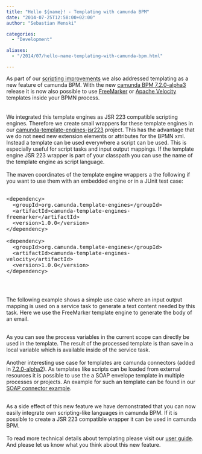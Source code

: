 ```yaml
---
title: "Hello ${name}! - Templating with camunda BPM"
date: "2014-07-25T12:58:00+02:00"
author: "Sebastian Menski"

categories:
  - "Development"

aliases:
  - "/2014/07/hello-name-templating-with-camunda-bpm.html"

---
```


As part of our <a href="http://blog.camunda.org/2014/07/scripting-everywhere-in-camunda-bpm.html" target="_blank">scripting improvements</a>&nbsp;we also addressed templating as a new feature of camunda BPM. With the new <a href="http://blog.camunda.org/2014/07/camunda-bpm-720-alpha3-released.html" target="_blank">camunda BPM 7.2.0-alpha3</a> release it is now also possible to use <a href="http://freemarker.org/" target="_blank">FreeMarker</a> or <a href="https://velocity.apache.org/" target="_blank">Apache Velocity</a> templates inside your BPMN process.<br />
<br />
<a name='more'></a><br />
We integrated this template engines as JSR 223 compatible scripting engines. Therefore we create small wrappers for these template engines in our <a href="https://github.com/camunda/camunda-template-engines-jsr223" target="_blank">camunda-template-engines-jsr223</a>&nbsp;project.&nbsp;This has the advantage that we do not need new extension elements or attributes for the BPMN xml. Instead a template can be used everywhere a script can be used. This is especially useful for script tasks and input output mappings. If the template engine JSR 223 wrapper is part of your classpath you can use the name of the template engine as script language.<br />
<br />
The maven coordinates of the template engine wrappers a the following if you want to use them with an embedded engine or in a JUnit test case:<br />
<br />
<pre style="white-space: pre-wrap; word-wrap: break-word;">&lt;dependency&gt;
  &lt;groupId&gt;org.camunda.template-engines&lt;/groupId&gt;
  &lt;artifactId&gt;camunda-template-engines-freemarker&lt;/artifactId&gt;
  &lt;version&gt;1.0.0&lt;/version&gt;
&lt;/dependency&gt;

&lt;dependency&gt;
  &lt;groupId&gt;org.camunda.template-engines&lt;/groupId&gt;
  &lt;artifactId&gt;camunda-template-engines-velocity&lt;/artifactId&gt;
  &lt;version&gt;1.0.0&lt;/version&gt;
&lt;/dependency&gt;</pre>
<pre style="white-space: pre-wrap; word-wrap: break-word;"></pre>
<pre style="white-space: pre-wrap; word-wrap: break-word;"></pre>
<div style="white-space: pre-wrap; word-wrap: break-word;">
<span style="font-family: inherit;">The following example shows a simple use case where an input output mapping is used on a service task to generate a text content needed by this task. Here we use the FreeMarker template engine to generate the body of an email.</span></div>
<br />
<script src="https://gist.github.com/menski/b880b33bdb34aae5e50b.js"></script>

As you can see the process variables in the current scope can directly be used in the template. The result of the processed template is than save in a local variable which is available inside of the service task.<br />
<br />
Another interesting use case for templates are camunda connectors (added in <a href="http://blog.camunda.org/2014/06/camunda-bpm-720-alpha2-released.html" target="_blank">7.2.0-alpha2</a>). As templates like scripts can be loaded from external resources it is possible to use the a SOAP envelope template in multiple processes or projects. An example for such an template can be found in our <a href="https://github.com/camunda/camunda-bpm-examples/tree/master/servicetask/soap-service" target="_blank">SOAP connector example</a>.<br />
<br />
<script src="https://gist.github.com/menski/2fd9e14f175d5755def4.js"></script>

As a side effect of this new feature we have demonstrated that you can now easily integrate own scripting-like languages in camunda BPM. If it is possible to create a JSR 223 compatible wrapper it can be used in camunda BPM.<br />
<br />
To read more technical details about templating please visit our <a href="http://docs.camunda.org/latest/guides/user-guide/#process-engine-templating" target="_blank">user guide</a>. And please let us know what you think about this new feature.